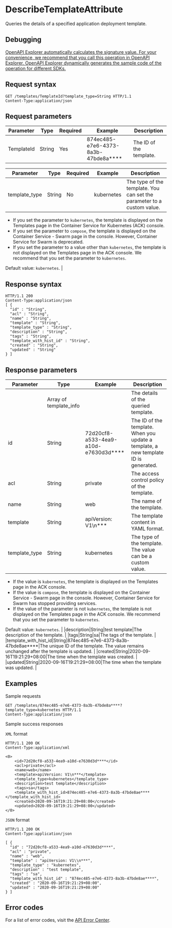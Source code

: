 # DescribeTemplateAttribute

Queries the details of a specified application deployment template.

## Debugging

[OpenAPI Explorer automatically calculates the signature value. For your convenience, we recommend that you call this operation in OpenAPI Explorer. OpenAPI Explorer dynamically generates the sample code of the operation for different SDKs.](https://api.aliyun.com/#product=CS&api=DescribeTemplateAttribute&type=ROA&version=2015-12-15)

## Request syntax

```
GET /templates/TemplateId?template_type=String HTTP/1.1 
Content-Type:application/json
```

## Request parameters

|Parameter|Type|Required|Example|Description|
|---------|----|--------|-------|-----------|
|TemplateId|String|Yes|874ec485-e7e6-4373-8a3b-47bde8a\*\*\*\*|The ID of the template. |

|Parameter|Type|Required|Example|Description|
|---------|----|--------|-------|-----------|
|template\_type|String|No|kubernetes|The type of the template. You can set the parameter to a custom value.

 -   If you set the parameter to `kubernetes`, the template is displayed on the Templates page in the Container Service for Kubernetes \(ACK\) console.
-   If you set the parameter to `compose`, the template is displayed on the Container Service - Swarm page in the console. However, Container Service for Swarm is deprecated.
-   If you set the parameter to a value other than `kubernetes`, the template is not displayed on the Templates page in the ACK console. We recommend that you set the parameter to `kubernetes`.

 Default value: `kubernetes`. |

## Response syntax

```
HTTP/1.1 200
Content-Type:application/json
[ {
  "id" : "String",
  "acl" : "String",
  "name" : "String",
  "template" : "String",
  "template_type" : "String",
  "description" : "String",
  "tags" : "String",
  "template_with_hist_id" : "String",
  "created" : "String",
  "updated" : "String"
} ]
```

## Response parameters

|Parameter|Type|Example|Description|
|---------|----|-------|-----------|
| |Array of template\_info| |The details of the queried template. |
|id|String|72d20cf8-a533-4ea9-a10d-e7630d3d\*\*\*\*|The ID of the template. When you update a template, a new template ID is generated. |
|acl|String|private|The access control policy of the template. |
|name|String|web|The name of the template. |
|template|String|apiVersion: V1\\n\*\*\*|The template content in YAML format. |
|template\_type|String|kubernetes|The type of the template. The value can be a custom value.

 -   If the value is `kubernetes`, the template is displayed on the Templates page in the ACK console.
-   If the value is `compose`, the template is displayed on the Container Service - Swarm page in the console. However, Container Service for Swarm has stopped providing services.
-   If the value of the parameter is not `kubernetes`, the template is not displayed on the Templates page in the ACK console. We recommend that you set the parameter to `kubernetes`.

 Default value: `kubernetes`. |
|description|String|test template|The description of the template. |
|tags|String|sa|The tags of the template. |
|template\_with\_hist\_id|String|874ec485-e7e6-4373-8a3b-47bde8ae\*\*\*\*|The unique ID of the template. The value remains unchanged after the template is updated. |
|created|String|2020-09-16T19:21:29+08:00|The time when the template was created. |
|updated|String|2020-09-16T19:21:29+08:00|The time when the template was updated. |

## Examples

Sample requests

```
GET /templates/874ec485-e7e6-4373-8a3b-47bde8a****?template_type=kubernetes HTTP/1.1 
Content-Type:application/json
```

Sample success responses

`XML` format

```
HTTP/1.1 200 OK
Content-Type:application/xml

<0>
    <id>72d20cf8-a533-4ea9-a10d-e7630d3d****</id>
    <acl>private</acl>
    <name>web</name>
    <template>apiVersion: V1\n***</template>
    <template_type>kubernetes</template_type>
    <description>test template</description>
    <tags>sa</tags>
    <template_with_hist_id>874ec485-e7e6-4373-8a3b-47bde8ae****</template_with_hist_id>
    <created>2020-09-16T19:21:29+08:00</created>
    <updated>2020-09-16T19:21:29+08:00</updated>
</0>
```

`JSON` format

```
HTTP/1.1 200 OK
Content-Type:application/json

[ {
  "id" : "72d20cf8-a533-4ea9-a10d-e7630d3d****",
  "acl" : "private",
  "name" : "web",
  "template" : "apiVersion: V1\\n***",
  "template_type" : "kubernetes",
  "description" : "test template",
  "tags" : "sa",
  "template_with_hist_id" : "874ec485-e7e6-4373-8a3b-47bde8ae****",
  "created" : "2020-09-16T19:21:29+08:00",
  "updated" : "2020-09-16T19:21:29+08:00"
} ]
```

## Error codes

For a list of error codes, visit the [API Error Center](https://error-center.alibabacloud.com/status/product/CS).

